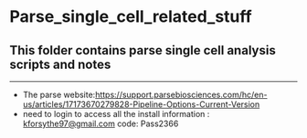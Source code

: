 # Parse_single_cell_related_stuff
## This folder contains parse single cell analysis scripts and notes
--------
- The parse website:https://support.parsebiosciences.com/hc/en-us/articles/17173670279828-Pipeline-Options-Current-Version
- need to login to access all the install information : kforsythe97@gmail.com code: Pass2366
